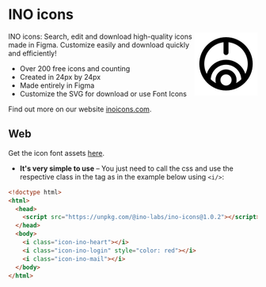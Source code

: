# INO icons

<!-- BEGIN_LOGO -->
<img src="/.github/logo.svg" width="128" align="right" />
<!-- END_LOGO -->

<!-- BEGIN_OVERVIEW -->
INO icons: Search, edit and download high-quality icons made in Figma. Customize easily and download quickly and efficiently!

- Over 200 free icons and counting
- Created in 24px by 24px
- Made entirely in Figma
- Customize the SVG for download or use Font Icons

Find out more on our website [inoicons.com](https://inoicons.com).
<!-- END_OVERVIEW -->

## Web

Get the icon font assets [here](https://github.com/ino-labs/ino-icons/releases/).
- **It's very simple to use** – You just need to call the css and use the respective class in the tag as in the example below using `<i/>`:

```html
<!doctype html>
<html>
  <head>
    <script src="https://unpkg.com/@ino-labs/ino-icons@1.0.2"></script>
  </head>
  <body>
    <i class="icon-ino-heart"></i>
    <i class="icon-ino-login" style="color: red"></i>
    <i class="icon-ino-mail"></i>
  </body>
</html>
```
